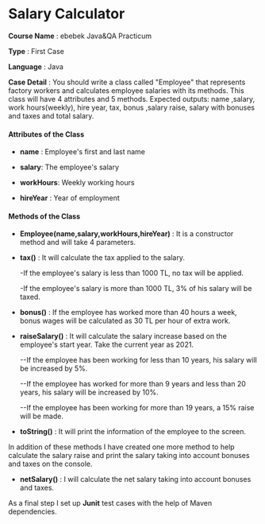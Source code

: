 #  Salary Calculator 

**Course Name** : ebebek Java&QA Practicum

**Type** : First Case 

**Language** : Java 

**Case Detail** :
You should write a class called "Employee" that represents factory workers and calculates employee salaries with its 
methods. This class will have 4 attributes and 5 methods. Expected outputs: name ,salary, work hours(weekly), hire year,
tax, bonus ,salary raise, salary with bonuses and taxes and total salary. 

#### Attributes of the Class

* **name** : Employee's first and last name

* **salary**: The employee's salary

* **workHours**: Weekly working hours

* **hireYear** : Year of employment


#### Methods of the Class

* **Employee(name,salary,workHours,hireYear)** : It is a constructor method and will take 4 parameters.

* **tax()** : It will calculate the tax applied to the salary.

  -If the employee's salary is less than 1000 TL, no tax will be applied.

  -If the employee's salary is more than 1000 TL, 3% of his salary will be taxed.
* **bonus()** : If the employee has worked more than 40 hours a week, bonus wages will be calculated as 30 TL per hour 
of extra work.
* **raiseSalary()** : It will calculate the salary increase based on the employee's start year. Take the current year 
as 2021.

    --If the employee has been working for less than 10 years, his salary will be increased by 5%.

    --If the employee has worked for more than 9 years and less than 20 years, his salary will be increased by 10%.

    --If the employee has been working for more than 19 years, a 15% raise will be made.

* **toString()** : It will print the information of the employee to the screen.

In addition of these methods I have created one more method to help calculate the salary raise and print the salary
taking into account bonuses and taxes on the console. 

* **netSalary()** : I will calculate the net salary taking into account bonuses and taxes.


As a final step I set up **Junit** test cases with the help of Maven dependencies. 